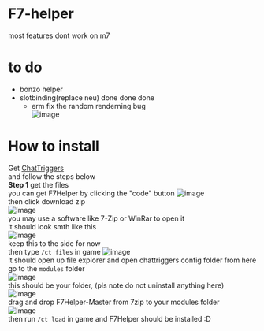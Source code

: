 # F7-helper
most features dont work on m7

# to do
- bonzo helper
- slotbinding(replace neu) done done done 
    - erm fix the random renderning bug  
![image](https://github.com/user-attachments/assets/1ceb8e0e-9a27-4cd7-af49-a31a458efbf3)  

# How to install
Get [ChatTriggers](https://chattriggers.com/#download)  
and follow the steps below  
**Step 1** get the files  
you can get F7Helper by clicking the "code" button  ![image](https://github.com/user-attachments/assets/68d51b75-efc5-4e4a-b05d-fc5422832643)  
then click download zip  
![image](https://github.com/user-attachments/assets/2623fd64-21bb-4de1-8a4a-43db61000dfd)  
you may use a software like 7-Zip or WinRar to open it  
it should look smth like this  
![image](https://github.com/user-attachments/assets/afde5efa-ff39-4a3a-9222-cd1f58533df5)  
keep this to the side for now  
then type `/ct files` in game
![image](https://github.com/user-attachments/assets/ab3258e1-8b4d-46a3-8e5a-475560d36d5c)  
it should open up file explorer and open chattriggers config folder from here go to the `modules` folder  
![image](https://github.com/user-attachments/assets/b1162664-6ef8-4965-8c31-425dc7ab9ca1)  
this should be your folder, (pls note do not uninstall anything here)  
![image](https://github.com/user-attachments/assets/d4f3099b-7aae-4914-b740-db97dd626bce)  
drag and drop F7Helper-Master from 7zip to your modules folder  
![image](https://github.com/user-attachments/assets/51d84833-a5b6-4e0a-ae4b-b94a7780ed5d)  
then run `/ct load` in game and F7Helper should be installed :D

